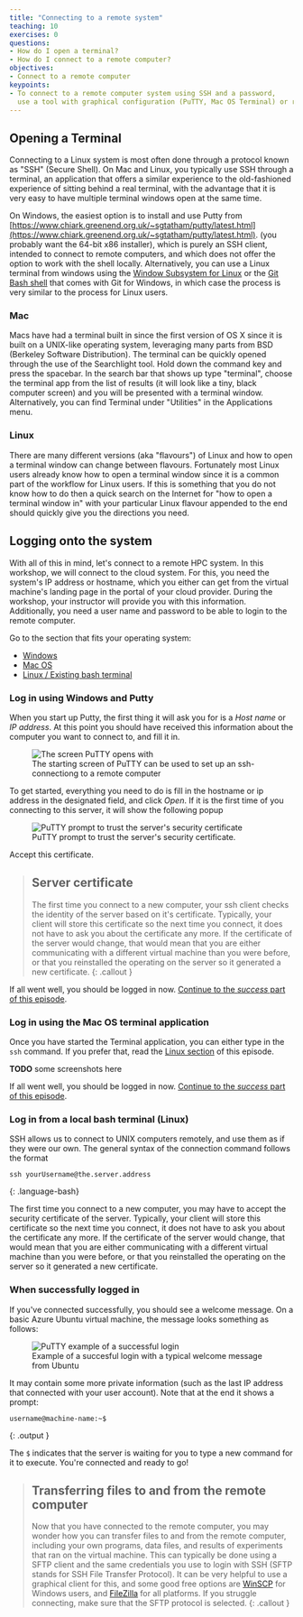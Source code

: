 ```yaml
---
title: "Connecting to a remote system"
teaching: 10
exercises: 0
questions:
- How do I open a terminal?
- How do I connect to a remote computer?
objectives:
- Connect to a remote computer
keypoints:
- To connect to a remote computer system using SSH and a password,
  use a tool with graphical configuration (PuTTY, Mac OS Terminal) or run `ssh yourUsername@remote.computer.address` in an existing bash command line.
---
```


## Opening a Terminal

Connecting to a Linux system is most often done through a protocol known as "SSH"
(Secure Shell). On Mac and Linux, you typically use SSH through a terminal, an
application that offers a similar experience to the old-fashioned experience of
sitting behind a real terminal, with the advantage that it is very easy to have
multiple terminal windows open at the same time.

On Windows, the easiest option is to install and use Putty from
[https://www.chiark.greenend.org.uk/~sgtatham/putty/latest.html](https://www.chiark.greenend.org.uk/~sgtatham/putty/latest.html). 
(you probably want the 64-bit x86 installer), which is purely an SSH client,
intended to connect to remote computers, and which does not offer the option
to work with the shell locally. Alternatively, you can use
a Linux terminal from windows using the [Window Subsystem for Linux](https://docs.microsoft.com/en-us/windows/wsl/)
or the [Git Bash shell](https://gitforwindows.org/) that comes with
Git for Windows, in which case the process is very similar to the process
for Linux users.

### Mac

Macs have had a terminal built in since the first version of OS X since it is
built on a UNIX-like operating system, leveraging many parts from BSD (Berkeley
Software Distribution). The terminal can be quickly opened through the use of
the Searchlight tool. Hold down the command key and press the spacebar. In the
search bar that shows up type "terminal", choose the terminal app from the list
of results (it will look like a tiny, black computer screen) and you will be
presented with a terminal window. Alternatively, you can find Terminal under
"Utilities" in the Applications menu.

### Linux

There are many different versions (aka "flavours") of Linux and how to open a
terminal window can change between flavours. Fortunately most Linux users
already know how to open a terminal window since it is a common part of the
workflow for Linux users. If this is something that you do not know how to do
then a quick search on the Internet for "how to open a terminal window in" with
your particular Linux flavour appended to the end should quickly give you the
directions you need.

## Logging onto the system

With all of this in mind, let's connect to a remote HPC system. In this
workshop, we will connect to the cloud system. For this, you need the system's
IP address or hostname, which you either can get from the virtual machine's landing page
in the portal of your cloud provider. During the workshop, your instructor will
provide you with this information. Additionally, you need a user name and password
to be able to login to the remote computer.

Go to the section that fits your operating system:

* <a href="#windows">Windows</a>
* <a href="#macos">Mac OS</a>
* <a href="#linux">Linux / Existing bash terminal</a>


### Log in using Windows and Putty <a name="windows"></a>

When you start up Putty, the first thing it will ask you for is a
*Host name* or *IP address*. At this point you should have received
this information about the computer you want to connect to, and fill
it in.

<figure>
    <img src="../fig/putty-connect-1.png" alt="The screen PuTTY opens with">
    <figcaption>The starting screen of PuTTY can be used to set up an ssh-connectiong to a remote computer</figcaption>
</figure>

To get started, everything you need to do is fill in the hostname or 
ip address in the designated field, and click *Open*. If it is the first time of you connecting to this server, it will show the following
popup

<figure>
    <img src="../fig/putty-connect-2.png" alt="PuTTY prompt to trust the server's security certificate">
    <figcaption>PuTTY prompt to trust the server's security certificate.</figcaption>
</figure>

Accept this certificate.

> ## Server certificate
>
> The first time you connect to a new computer, your ssh client checks 
> the identity of the server based on it's certificate.
> Typically, your client will store this certificate so the next time
> you connect, it does not have to ask you about the certificate any
> more. If the certificate of the server would change,
> that would mean that you are either communicating with a different 
> virtual machine than you were before, or that you reinstalled the 
> operating on the server so it generated a new certificate.
{: .callout }

If all went well, you should be logged in now. <a href="#success">Continue to the *success* part of this episode</a>.

### Log in using the Mac OS terminal application <a name="macos"></a>

Once you have started the Terminal application, you can either type in
the `ssh` command. If you prefer that, read the <a href="#terminal">Linux section</a> of this episode.

**TODO** some screenshots here


If all went well, you should be logged in now. <a href="#success">Continue to the *success* part of this episode</a>.

### Log in from a local bash terminal (Linux) <a name="linux"></a>

SSH allows us to connect to UNIX computers remotely, and use them as if they
were our own. The general syntax of the connection command follows the format

```
ssh yourUsername@the.server.address
```
{: .language-bash}

The first time you connect to a new computer, you may have to accept the
security certificate of the server. Typically, your client will store this
certificate so the next time you connect, it does not have to ask you about
the certificate any more. If the certificate of the server would change,
that would mean that you are either communicating with a different virtual machine
than you were before, or that you reinstalled the operating on the server
so it generated a new certificate.

### When successfully logged in <a name="success"></a>

If you've connected successfully, you should see a welcome message.
On a basic Azure Ubuntu virtual machine, the message looks something
as follows: 

<figure>
    <img src="../fig/putty-connect-3.png" alt="PuTTY example of a successful login">
    <figcaption>Example of a succesful login with a typical welcome message from Ubuntu</figcaption>
</figure>

It may contain some more private information (such as the
last IP address that connected with your user account). Note that at the end it shows a prompt:

```
username@machine-name:~$
```
{: .output }

The `$` indicates that the server is waiting for you to type a new command for it to execute. You're connected and ready to go!


> ## Transferring files to and from the remote computer
>
> Now that you have connected to the remote computer, you may wonder how
> you can transfer files to and from the remote computer, including your
> own programs, data files, and results of experiments that ran on the
> virtual machine. This can typically be done using a SFTP client and
> the same credentials you use to login with SSH (SFTP stands for 
> SSH File Transfer Protocol). It can be very helpful to use a
> graphical client for this, and some good free options are
> [WinSCP](https://winscp.net) for Windows users, and 
> [FileZilla](https://filezilla-project.org/) for all platforms.
> If you struggle connecting, make sure that the SFTP protocol is
> selected.
{: .callout }